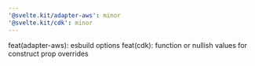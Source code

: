 ```yaml
---
'@svelte.kit/adapter-aws': minor
'@svelte.kit/cdk': minor
---
```


feat(adapter-aws): esbuild options
feat(cdk): function or nullish values for construct prop overrides
